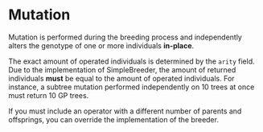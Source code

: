 # Mutation

Mutation is performed during the breeding process and independently alters the genotype of one or more individuals **in-place**.

The exact amount of operated individuals is determined by the `arity` field.
Due to the implementation of SimpleBreeder, the amount of returned individuals **must** be equal to the amount of operated individuals.
For instance, a subtree mutation performed independently on 10 trees at once must return 10 GP trees.

If you must include an operator with a different number of parents and offsprings, you can override the implementation of the breeder.
